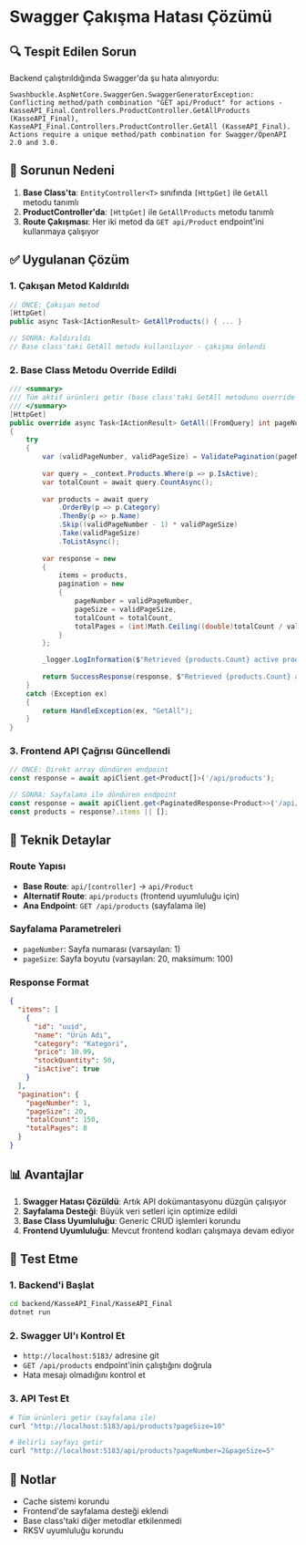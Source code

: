 # Swagger Çakışma Hatası Çözümü

## 🔍 Tespit Edilen Sorun

Backend çalıştırıldığında Swagger'da şu hata alınıyordu:

```
Swashbuckle.AspNetCore.SwaggerGen.SwaggerGeneratorException: 
Conflicting method/path combination "GET api/Product" for actions - 
KasseAPI_Final.Controllers.ProductController.GetAllProducts (KasseAPI_Final), 
KasseAPI_Final.Controllers.ProductController.GetAll (KasseAPI_Final). 
Actions require a unique method/path combination for Swagger/OpenAPI 2.0 and 3.0.
```

## 🚨 Sorunun Nedeni

1. **Base Class'ta**: `EntityController<T>` sınıfında `[HttpGet]` ile `GetAll` metodu tanımlı
2. **ProductController'da**: `[HttpGet]` ile `GetAllProducts` metodu tanımlı
3. **Route Çakışması**: Her iki metod da `GET api/Product` endpoint'ini kullanmaya çalışıyor

## ✅ Uygulanan Çözüm

### 1. Çakışan Metod Kaldırıldı
```csharp
// ÖNCE: Çakışan metod
[HttpGet]
public async Task<IActionResult> GetAllProducts() { ... }

// SONRA: Kaldırıldı
// Base class'taki GetAll metodu kullanılıyor - çakışma önlendi
```

### 2. Base Class Metodu Override Edildi
```csharp
/// <summary>
/// Tüm aktif ürünleri getir (base class'taki GetAll metodunu override et)
/// </summary>
[HttpGet]
public override async Task<IActionResult> GetAll([FromQuery] int pageNumber = 1, [FromQuery] int pageSize = 20)
{
    try
    {
        var (validPageNumber, validPageSize) = ValidatePagination(pageNumber, pageSize);
        
        var query = _context.Products.Where(p => p.IsActive);
        var totalCount = await query.CountAsync();
        
        var products = await query
            .OrderBy(p => p.Category)
            .ThenBy(p => p.Name)
            .Skip((validPageNumber - 1) * validPageSize)
            .Take(validPageSize)
            .ToListAsync();
        
        var response = new
        {
            items = products,
            pagination = new
            {
                pageNumber = validPageNumber,
                pageSize = validPageSize,
                totalCount = totalCount,
                totalPages = (int)Math.Ceiling((double)totalCount / validPageSize)
            }
        };

        _logger.LogInformation($"Retrieved {products.Count} active products from page {validPageNumber}");
        
        return SuccessResponse(response, $"Retrieved {products.Count} active products");
    }
    catch (Exception ex)
    {
        return HandleException(ex, "GetAll");
    }
}
```

### 3. Frontend API Çağrısı Güncellendi
```typescript
// ÖNCE: Direkt array döndüren endpoint
const response = await apiClient.get<Product[]>('/api/products');

// SONRA: Sayfalama ile döndüren endpoint
const response = await apiClient.get<PaginatedResponse<Product>>('/api/products?pageSize=1000');
const products = response?.items || [];
```

## 🔧 Teknik Detaylar

### Route Yapısı
- **Base Route**: `api/[controller]` → `api/Product`
- **Alternatif Route**: `api/products` (frontend uyumluluğu için)
- **Ana Endpoint**: `GET /api/products` (sayfalama ile)

### Sayfalama Parametreleri
- `pageNumber`: Sayfa numarası (varsayılan: 1)
- `pageSize`: Sayfa boyutu (varsayılan: 20, maksimum: 100)

### Response Format
```json
{
  "items": [
    {
      "id": "uuid",
      "name": "Ürün Adı",
      "category": "Kategori",
      "price": 10.99,
      "stockQuantity": 50,
      "isActive": true
    }
  ],
  "pagination": {
    "pageNumber": 1,
    "pageSize": 20,
    "totalCount": 150,
    "totalPages": 8
  }
}
```

## 📊 Avantajlar

1. **Swagger Hatası Çözüldü**: Artık API dokümantasyonu düzgün çalışıyor
2. **Sayfalama Desteği**: Büyük veri setleri için optimize edildi
3. **Base Class Uyumluluğu**: Generic CRUD işlemleri korundu
4. **Frontend Uyumluluğu**: Mevcut frontend kodları çalışmaya devam ediyor

## 🧪 Test Etme

### 1. Backend'i Başlat
```bash
cd backend/KasseAPI_Final/KasseAPI_Final
dotnet run
```

### 2. Swagger UI'ı Kontrol Et
- `http://localhost:5183/` adresine git
- `GET /api/products` endpoint'inin çalıştığını doğrula
- Hata mesajı olmadığını kontrol et

### 3. API Test Et
```bash
# Tüm ürünleri getir (sayfalama ile)
curl "http://localhost:5183/api/products?pageSize=10"

# Belirli sayfayı getir
curl "http://localhost:5183/api/products?pageNumber=2&pageSize=5"
```

## 📝 Notlar

- Cache sistemi korundu
- Frontend'de sayfalama desteği eklendi
- Base class'taki diğer metodlar etkilenmedi
- RKSV uyumluluğu korundu
